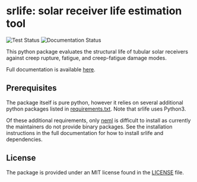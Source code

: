 # srlife: solar receiver life estimation tool

![Test Status](https://github.com/Argonne-National-Laboratory/srlife/workflows/tests/badge.svg?branch=master) ![Documentation Status](https://readthedocs.org/projects/srlife/badge/?version=latest)

This python package evaluates the structural life of tubular solar receivers against
creep rupture, fatigue, and creep-fatigue damage modes.

Full documentation is available [here](https://srlife.readthedocs.io/).

## Prerequisites

The package itself is pure python, however it relies on several additional
python packages listed in [requirements.txt](requirements.txt).
Note that srlife uses Python3.

Of these additional requirements, only [neml](https://github.com/Argonne-National-Laboratory/neml)
is difficult to install as currently the maintainers do not provide binary packages.
See the installation instructions in the full documentation for how to install srlife and dependencies.

## License

The package is provided under an MIT license found in the
[LICENSE](LICENSE) file.

